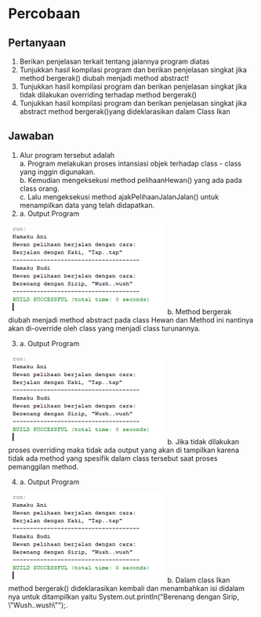 # Percobaan
## Pertanyaan
1. Berikan penjelasan terkait tentang jalannya program diatas
2. Tunjukkan hasil kompilasi program dan berikan penjelasan singkat jika method
bergerak() diubah menjadi method abstract!
3. Tunjukkan hasil kompilasi program dan berikan penjelasan singkat jika tidak dilakukan
overriding terhadap method bergerak()
4. Tunjukkan hasil kompilasi program dan berikan penjelasan singkat jika abstract method
bergerak()yang dideklarasikan dalam Class Ikan 

## Jawaban
1. Alur program tersebut adalah  
  a. Program melakukan proses intansiasi objek terhadap class - class yang inggin digunakan.  
  b. Kemudian mengeksekusi method pelihaanHewan() yang ada pada class orang.  
  c. Lalu mengeksekusi method ajakPelihaanJalanJalan() untuk menampilkan data yang telah didapatkan.  
2. a. Output Program
<img src="img/o1.png" /> 
   b. Method bergerak diubah menjadi method abstract pada class Hewan dan Method ini nantinya akan di-override oleh class yang menjadi class turunannya.

3. a. Output Program
<img src="img/o1.png" /> 
   b. Jika tidak dilakukan proses overriding maka tidak ada output yang akan di tampilkan karena tidak ada method yang spesifik dalam class tersebut saat proses pemanggilan method.

4. a. Output Program
<img src="img/o1.png" /> 
   b. Dalam class Ikan method bergerak() dideklarasikan kembali dan menambahkan isi didalam nya untuk ditampilkan yaitu System.out.println("Berenang dengan Sirip, \"Wush..wush\"");. 

